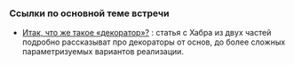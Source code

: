 ### Ссылки по основной теме встречи

- [Итак, что же такое «декоратор»?](https://habr.com/ru/post/141411/) : статья с Хабра из двух частей подробно рассказыват про декораторы от основ, до более сложных параметризуемых вариантов реализации.